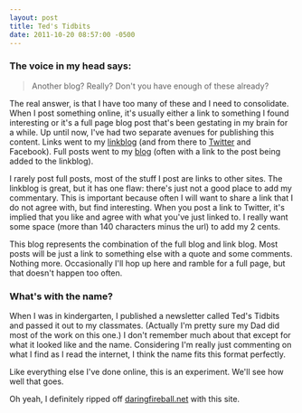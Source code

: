 ```yaml
---
layout: post
title: Ted's Tidbits
date: 2011-10-20 08:57:00 -0500
---
```


### The voice in my head says: ###
> Another blog?  Really?  Don't you have enough of these already?

The real answer, is that I have too many of these and I need to
consolidate.  When I post something online, it's usually either a link
to something I found interesting or it's a full page blog post that's
been gestating in my brain for a while.  Up until now, I've had two
separate avenues for publishing this content.  Links went to my
[linkblog][1] (and from there to [Twitter][2] and Facebook).  Full posts
went to my [blog][3] (often with a link to the post being added to the
linkblog).

I rarely post full posts, most of the stuff I post are links to other
sites.  The linkblog is great, but it has one flaw: there's just not a
good place to add my commentary.  This is important because often I will
want to share a link that I do not agree with, but find interesting.
When you post a link to Twitter, it's implied that you like and agree
with what you've just linked to.  I really want some space (more than
140 characters minus the url) to add my 2 cents.

This blog represents the combination of the full blog and link blog.
Most posts will be just a link to something else with a quote and some
comments.  Nothing more.  Occasionally I'll hop up here and ramble for
a full page, but that doesn't happen too often.

### What's with the name? ###

When I was in kindergarten, I published a newsletter called Ted's
Tidbits and passed it out to my classmates.  (Actually I'm pretty sure
my Dad did most of the work on this one.)  I don't remember much about
that except for what it looked like and the name.  Considering I'm
really just commenting on what I find as I read the internet, I think
the name fits this format perfectly.

Like everything else I've done online, this is an experiment.  We'll see
how well that goes.

Oh yeah, I definitely ripped off [daringfireball.net][4] with this site.

[1]: http://static.tedchoward.com/radio2/ted/linkblog.html
[2]: http://twitter.com/tedchoward
[3]: http://blog.tedchoward.com
[4]: http://daringfireball.net
